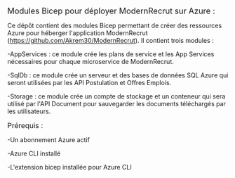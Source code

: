 <font size='4'>Modules Bicep pour déployer ModernRecrut sur Azure : </font>

Ce dépôt contient des modules Bicep permettant de créer des ressources Azure pour héberger l'application ModernRecrut (https://github.com/Akrem30/ModernRecrut). 
Il contient trois modules :

-AppServices : ce module crée les plans de service et les App Services nécessaires pour chaque microservice de ModernRecrut.

-SqlDb : ce module crée un serveur et des bases de données SQL Azure qui seront utilisées par les API Postulation et Offres Emplois.

-Storage : ce module crée un compte de stockage et un conteneur qui sera utilisé par l'API Document pour sauvegarder les documents téléchargés par les utilisateurs.

<font size='3'> Prérequis : </font>

-Un abonnement Azure actif

-Azure CLI installé

-L'extension bicep installée pour Azure CLI

